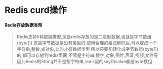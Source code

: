 # Redis curd操作
#### Redis存放数据类型
> Redis支持5种数据类型,但是redis存放的是二进制数据,也就是字节数组(byte[])
这些字节数据是没有类型的,使用合理的格式解码后,可以变成一个字符串,整数,或对象,此时才有数据类型
所以只要能转化成字节数组(byte[])的,都可以存放到redis里面,不管是字符串,数字,对象,图片,声音,视频,文件等
因此Redis的String并不是指字符串,redis里的key和value都是byte数组
